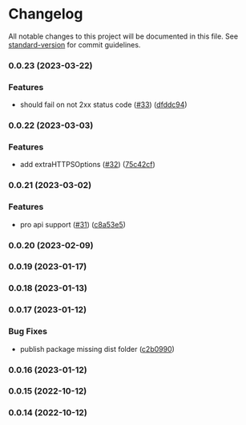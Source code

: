 # Changelog

All notable changes to this project will be documented in this file. See [standard-version](https://github.com/conventional-changelog/standard-version) for commit guidelines.

### 0.0.23 (2023-03-22)


### Features

* should fail on not 2xx status code ([#33](https://github.com/samuraitruong/coingecko-api-v3/issues/33)) ([dfddc94](https://github.com/samuraitruong/coingecko-api-v3/commit/dfddc94ebb4f7f3397214d0fd840883e1d744681))

### 0.0.22 (2023-03-03)


### Features

* add extraHTTPSOptions ([#32](https://github.com/samuraitruong/coingecko-api-v3/issues/32)) ([75c42cf](https://github.com/samuraitruong/coingecko-api-v3/commit/75c42cf42938140657f3593478e1752b23332045))

### 0.0.21 (2023-03-02)


### Features

* pro api support ([#31](https://github.com/samuraitruong/coingecko-api-v3/issues/31)) ([c8a53e5](https://github.com/samuraitruong/coingecko-api-v3/commit/c8a53e53ddb6e49d1d6e5fb53491ea778a682216))

### 0.0.20 (2023-02-09)

### 0.0.19 (2023-01-17)

### 0.0.18 (2023-01-13)

### 0.0.17 (2023-01-12)


### Bug Fixes

* publish package missing dist folder ([c2b0990](https://github.com/samuraitruong/coingecko-api-v3/commit/c2b09906cc1da707b1ccbb09e41f917a8db21cd6))

### 0.0.16 (2023-01-12)

### 0.0.15 (2022-10-12)

### 0.0.14 (2022-10-12)
